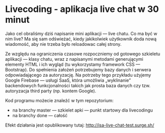 # Livecoding - aplikacja live chat w 30 minut 

Jako cel obraliśmy dziś napisanie mini aplikacji — live chatu. Co ma być w nim live? Ma się sam odświeżać, kiedy jakikolwiek użytkownik doda nową wiadomość, aby nie trzeba było reloadowac całej strony. 

Ze względu na ograniczenia czasowe rozpoczniemy od gotowego szkieletu aplikacji — klasy chatu, wraz z napisanymi metodami generującymi elementy HTML i ich wygląd (tu wykorzystamy framework CSS — Bootstrap).
Do spełnienia założeń potrzebujemy bazy danych i serwera odpowiadającego za autoryzację. Na potrzeby tego przykładu użyjemy Google Firebase — usługi SaaS, która umożliwia „wyklinanie” backendowych funkcjonalności takich jak prosta baza danych czy tzw. autoryzacja third party (np. kontem Google). 

Kod programu możecie znaleźć w tym repozytorium:
- na branchy master — szkielet apki — punkt startowy dla livecodingu
- na branchy done — całość

Efekt działania jest opublikowany tutaj: http://isa-live-chat-test.surge.sh/    